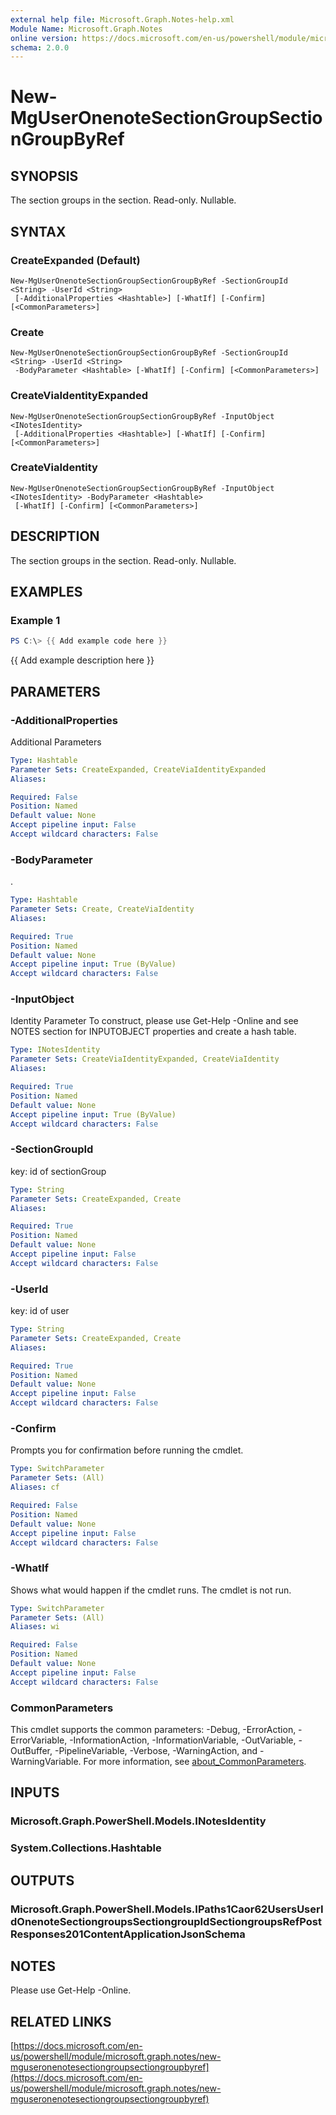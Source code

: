 ```yaml
---
external help file: Microsoft.Graph.Notes-help.xml
Module Name: Microsoft.Graph.Notes
online version: https://docs.microsoft.com/en-us/powershell/module/microsoft.graph.notes/new-mguseronenotesectiongroupsectiongroupbyref
schema: 2.0.0
---
```


# New-MgUserOnenoteSectionGroupSectionGroupByRef

## SYNOPSIS
The section groups in the section.
Read-only.
Nullable.

## SYNTAX

### CreateExpanded (Default)
```
New-MgUserOnenoteSectionGroupSectionGroupByRef -SectionGroupId <String> -UserId <String>
 [-AdditionalProperties <Hashtable>] [-WhatIf] [-Confirm] [<CommonParameters>]
```

### Create
```
New-MgUserOnenoteSectionGroupSectionGroupByRef -SectionGroupId <String> -UserId <String>
 -BodyParameter <Hashtable> [-WhatIf] [-Confirm] [<CommonParameters>]
```

### CreateViaIdentityExpanded
```
New-MgUserOnenoteSectionGroupSectionGroupByRef -InputObject <INotesIdentity>
 [-AdditionalProperties <Hashtable>] [-WhatIf] [-Confirm] [<CommonParameters>]
```

### CreateViaIdentity
```
New-MgUserOnenoteSectionGroupSectionGroupByRef -InputObject <INotesIdentity> -BodyParameter <Hashtable>
 [-WhatIf] [-Confirm] [<CommonParameters>]
```

## DESCRIPTION
The section groups in the section.
Read-only.
Nullable.

## EXAMPLES

### Example 1
```powershell
PS C:\> {{ Add example code here }}
```

{{ Add example description here }}

## PARAMETERS

### -AdditionalProperties
Additional Parameters

```yaml
Type: Hashtable
Parameter Sets: CreateExpanded, CreateViaIdentityExpanded
Aliases:

Required: False
Position: Named
Default value: None
Accept pipeline input: False
Accept wildcard characters: False
```

### -BodyParameter
.

```yaml
Type: Hashtable
Parameter Sets: Create, CreateViaIdentity
Aliases:

Required: True
Position: Named
Default value: None
Accept pipeline input: True (ByValue)
Accept wildcard characters: False
```

### -InputObject
Identity Parameter
To construct, please use Get-Help -Online and see NOTES section for INPUTOBJECT properties and create a hash table.

```yaml
Type: INotesIdentity
Parameter Sets: CreateViaIdentityExpanded, CreateViaIdentity
Aliases:

Required: True
Position: Named
Default value: None
Accept pipeline input: True (ByValue)
Accept wildcard characters: False
```

### -SectionGroupId
key: id of sectionGroup

```yaml
Type: String
Parameter Sets: CreateExpanded, Create
Aliases:

Required: True
Position: Named
Default value: None
Accept pipeline input: False
Accept wildcard characters: False
```

### -UserId
key: id of user

```yaml
Type: String
Parameter Sets: CreateExpanded, Create
Aliases:

Required: True
Position: Named
Default value: None
Accept pipeline input: False
Accept wildcard characters: False
```

### -Confirm
Prompts you for confirmation before running the cmdlet.

```yaml
Type: SwitchParameter
Parameter Sets: (All)
Aliases: cf

Required: False
Position: Named
Default value: None
Accept pipeline input: False
Accept wildcard characters: False
```

### -WhatIf
Shows what would happen if the cmdlet runs.
The cmdlet is not run.

```yaml
Type: SwitchParameter
Parameter Sets: (All)
Aliases: wi

Required: False
Position: Named
Default value: None
Accept pipeline input: False
Accept wildcard characters: False
```

### CommonParameters
This cmdlet supports the common parameters: -Debug, -ErrorAction, -ErrorVariable, -InformationAction, -InformationVariable, -OutVariable, -OutBuffer, -PipelineVariable, -Verbose, -WarningAction, and -WarningVariable. For more information, see [about_CommonParameters](http://go.microsoft.com/fwlink/?LinkID=113216).

## INPUTS

### Microsoft.Graph.PowerShell.Models.INotesIdentity
### System.Collections.Hashtable
## OUTPUTS

### Microsoft.Graph.PowerShell.Models.IPaths1Caor62UsersUserIdOnenoteSectiongroupsSectiongroupIdSectiongroupsRefPostResponses201ContentApplicationJsonSchema
## NOTES
Please use Get-Help -Online.

## RELATED LINKS

[https://docs.microsoft.com/en-us/powershell/module/microsoft.graph.notes/new-mguseronenotesectiongroupsectiongroupbyref](https://docs.microsoft.com/en-us/powershell/module/microsoft.graph.notes/new-mguseronenotesectiongroupsectiongroupbyref)

